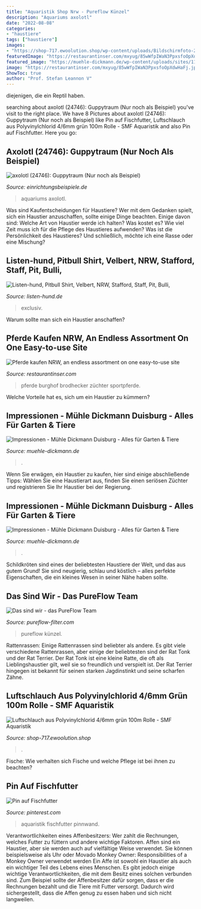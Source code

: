 ```yaml
---
title: "Aquaristik Shop Nrw - Pureflow Künzel"
description: "Aquariums axolotl"
date: "2022-08-08"
categories:
- "haustiere"
tags: ["haustiere"]
images:
- "https://shop-717.ewoolution.shop/wp-content/uploads/Bildschirmfoto-2018-07-09-um-13.21.15.png"
featuredImage: "https://restaurantinser.com/mxyug/85wWfpIWaN3PpxsfoOpXdwHaFj.jpg"
featured_image: "https://muehle-dickmann.de/wp-content/uploads/sites/11/DSC00774-1-1290x861.jpg"
image: "https://restaurantinser.com/mxyug/85wWfpIWaN3PpxsfoOpXdwHaFj.jpg"
ShowToc: true
author: "Prof. Stefan Leannon V"
---
```



diejenigen, die ein Reptil haben.

	

		
searching about axolotl (24746): Guppytraum (Nur noch als Beispiel) you've visit to the right place. We have 8 Pictures about axolotl (24746): Guppytraum (Nur noch als Beispiel) like Pin auf Fischfutter, Luftschlauch aus Polyvinylchlorid 4/6mm grün 100m Rolle - SMF Aquaristik and also Pin auf Fischfutter. Here you go:
		
    
## Axolotl (24746): Guppytraum (Nur Noch Als Beispiel)

<img loading=lazy src="http://www.einrichtungsbeispiele.de/16to6.php?url=images/images_28622/78b4de5d7722cd051e316c76653bbfef.jpg&amp;width=1140" onerror="this.onerror=null;this.src='https://tse1.mm.bing.net/th?id=OIP.LIio1X_CYEDbob-gW0cORAHaCU&amp;pid=15.1';" alt="axolotl (24746): Guppytraum (Nur noch als Beispiel)">

_Source: einrichtungsbeispiele.de_

>aquariums axolotl. 

	

Was sind Kaufentscheidungen für Haustiere?
Wer mit dem Gedanken spielt, sich ein Haustier anzuschaffen, sollte einige Dinge beachten. Einige davon sind: Welche Art von Haustier werde ich halten? Was kostet es? Wie viel Zeit muss ich für die Pflege des Haustieres aufwenden? Was ist die Persönlichkeit des Haustieres? Und schließlich, möchte ich eine Rasse oder eine Mischung?

    
## Listen-hund, Pitbull Shirt, Velbert, NRW, Stafford, Staff, Pit, Bulli,

<img loading=lazy src="https://listen-hund.de/storage/images/image?remote=https:%2F%2Flisten-hund.de%2FWebRoot%2FStore22%2FShops%2Fcfd011f2-69a0-432a-b696-7df7e00fbf27%2F5B8A%2FDB84%2FF4FF%2F7497%2FDCC9%2F0A48%2F355E%2F15E1%2FMaenner_V_schwarz.jpg&amp;shop=cfd011f2-69a0-432a-b696-7df7e00fbf27&amp;width=600&amp;height=2560" onerror="this.onerror=null;this.src='https://tse1.mm.bing.net/th?id=OIP.NEQ8THyBPF3C9iFbLrhYLAHaH2&amp;pid=15.1';" alt="Listen-hund, Pitbull Shirt, Velbert, NRW, Stafford, Staff, Pit, Bulli,">

_Source: listen-hund.de_

>exclusiv. 

	

Warum sollte man sich ein Haustier anschaffen?

    
## Pferde Kaufen NRW, An Endless Assortment On One Easy-to-use Site

<img loading=lazy src="https://restaurantinser.com/mxyug/85wWfpIWaN3PpxsfoOpXdwHaFj.jpg" onerror="this.onerror=null;this.src='https://tse4.mm.bing.net/th?id=OIP.qVFT4C_V37JSc-5kl9WctAAAAA&amp;pid=15.1';" alt="Pferde kaufen NRW, an endless assortment on one easy-to-use site">

_Source: restaurantinser.com_

>pferde burghof brodhecker züchter sportpferde. 

	

Welche Vorteile hat es, sich um ein Haustier zu kümmern?

    
## Impressionen - Mühle Dickmann Duisburg - Alles Für Garten &amp; Tiere

<img loading=lazy src="https://muehle-dickmann.de/wp-content/uploads/sites/11/Aquaristik6.jpg" onerror="this.onerror=null;this.src='https://tse1.mm.bing.net/th?id=OIP.no5xHAvL58XTHtkLUqcQyQHaEz&amp;pid=15.1';" alt="Impressionen - Mühle Dickmann Duisburg - Alles für Garten &amp; Tiere">

_Source: muehle-dickmann.de_

>. 

	

Wenn Sie erwägen, ein Haustier zu kaufen, hier sind einige abschließende Tipps: Wählen Sie eine Haustierart aus, finden Sie einen seriösen Züchter und registrieren Sie Ihr Haustier bei der Regierung.

    
## Impressionen - Mühle Dickmann Duisburg - Alles Für Garten &amp; Tiere

<img loading=lazy src="https://muehle-dickmann.de/wp-content/uploads/sites/11/DSC00774-1-1290x861.jpg" onerror="this.onerror=null;this.src='https://tse1.mm.bing.net/th?id=OIP.g_Q27sqgWrrBcKnFqmBFCAHaE8&amp;pid=15.1';" alt="Impressionen - Mühle Dickmann Duisburg - Alles für Garten &amp; Tiere">

_Source: muehle-dickmann.de_

>. 

	

Schildkröten sind eines der beliebtesten Haustiere der Welt, und das aus gutem Grund! Sie sind neugierig, schlau und köstlich – alles perfekte Eigenschaften, die ein kleines Wesen in seiner Nähe haben sollte.

    
## Das Sind Wir - Das PureFlow Team

<img loading=lazy src="https://le-cdn.website-editor.net/a1d772db5773435fba20e1791a6c30e9/dms3rep/multi/opt/Bild+Marc-1920w.jpg" onerror="this.onerror=null;this.src='https://tse1.mm.bing.net/th?id=OIP.kkKyilU-FxYdi1LMU3mQ0gHaIk&amp;pid=15.1';" alt="Das sind wir - das PureFlow Team">

_Source: pureflow-filter.com_

>pureflow künzel. 

	

Rattenrassen: Einige Rattenrassen sind beliebter als andere.
Es gibt viele verschiedene Rattenrassen, aber einige der beliebtesten sind der Rat Tonk und der Rat Terrier. Der Rat Tonk ist eine kleine Ratte, die oft als Lieblingshaustier gilt, weil sie so freundlich und verspielt ist. Der Rat Terrier hingegen ist bekannt für seinen starken Jagdinstinkt und seine scharfen Zähne.

    
## Luftschlauch Aus Polyvinylchlorid 4/6mm Grün 100m Rolle - SMF Aquaristik

<img loading=lazy src="https://shop-717.ewoolution.shop/wp-content/uploads/Bildschirmfoto-2018-07-09-um-13.21.15.png" onerror="this.onerror=null;this.src='https://tse4.mm.bing.net/th?id=OIP.q-bvsyKW-lZhywH9lePXNgHaFj&amp;pid=15.1';" alt="Luftschlauch aus Polyvinylchlorid 4/6mm grün 100m Rolle - SMF Aquaristik">

_Source: shop-717.ewoolution.shop_

>. 

	

Fische: Wie verhalten sich Fische und welche Pflege ist bei ihnen zu beachten?

    
## Pin Auf Fischfutter

<img loading=lazy src="https://i.pinimg.com/originals/03/b3/32/03b332e190487ceb013c5d74d08172e3.jpg" onerror="this.onerror=null;this.src='https://tse4.mm.bing.net/th?id=OIP.cMNAqMZZvYd5IU5qYLT4XwHaGY&amp;pid=15.1';" alt="Pin auf Fischfutter">

_Source: pinterest.com_

>aquaristik fischfutter pinnwand. 

	

Verantwortlichkeiten eines Affenbesitzers: Wer zahlt die Rechnungen, welches Futter zu füttern und andere wichtige Faktoren.
Affen sind ein Haustier, aber sie werden auch auf vielfältige Weise verwendet. Sie können beispielsweise als Uhr oder Movado Monkey Owner: Responsibilities of a Monkey Owner verwendet werden
Ein Affe ist sowohl ein Haustier als auch ein wichtiger Teil des Lebens eines Menschen. Es gibt jedoch einige wichtige Verantwortlichkeiten, die mit dem Besitz eines solchen verbunden sind. Zum Beispiel sollte der Affenbesitzer dafür sorgen, dass er die Rechnungen bezahlt und die Tiere mit Futter versorgt. Dadurch wird sichergestellt, dass die Affen genug zu essen haben und sich nicht langweilen.

